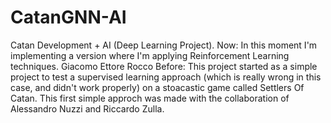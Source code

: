 # CatanGNN-AI
Catan Development + AI (Deep Learning Project).
Now:
In this moment I'm implementing a version where I'm applying Reinforcement Learning techniques. Giacomo Ettore Rocco
Before:
This project started as a simple project to test a supervised learning approach (which is really wrong in this case, and didn't work properly) on a stoacastic game called Settlers Of Catan. 
This first simple approch was made with the collaboration of Alessandro Nuzzi and Riccardo Zulla.

